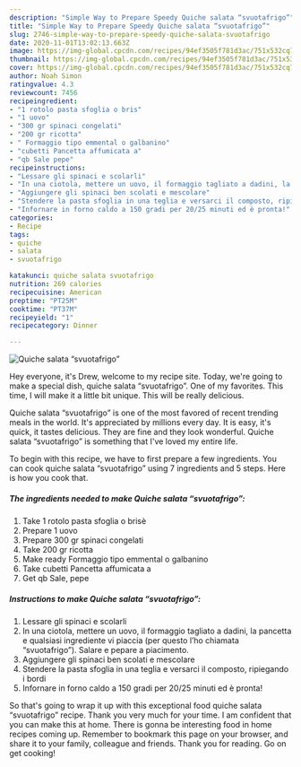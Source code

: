 ```yaml
---
description: "Simple Way to Prepare Speedy Quiche salata “svuotafrigo”"
title: "Simple Way to Prepare Speedy Quiche salata “svuotafrigo”"
slug: 2746-simple-way-to-prepare-speedy-quiche-salata-svuotafrigo
date: 2020-11-01T13:02:13.663Z
image: https://img-global.cpcdn.com/recipes/94ef3505f781d3ac/751x532cq70/quiche-salata-svuotafrigo-recipe-main-photo.jpg
thumbnail: https://img-global.cpcdn.com/recipes/94ef3505f781d3ac/751x532cq70/quiche-salata-svuotafrigo-recipe-main-photo.jpg
cover: https://img-global.cpcdn.com/recipes/94ef3505f781d3ac/751x532cq70/quiche-salata-svuotafrigo-recipe-main-photo.jpg
author: Noah Simon
ratingvalue: 4.3
reviewcount: 7456
recipeingredient:
- "1 rotolo pasta sfoglia o bris"
- "1 uovo"
- "300 gr spinaci congelati"
- "200 gr ricotta"
- " Formaggio tipo emmental o galbanino"
- "cubetti Pancetta affumicata a"
- "qb Sale pepe"
recipeinstructions:
- "Lessare gli spinaci e scolarli"
- "In una ciotola, mettere un uovo, il formaggio tagliato a dadini, la pancetta e qualsiasi ingrediente vi piaccia (per questo l’ho chiamata “svuotafrigo”). Salare e pepare a piacimento."
- "Aggiungere gli spinaci ben scolati e mescolare"
- "Stendere la pasta sfoglia in una teglia e versarci il composto, ripiegando i bordi"
- "Infornare in forno caldo a 150 gradi per 20/25 minuti ed è pronta!"
categories:
- Recipe
tags:
- quiche
- salata
- svuotafrigo

katakunci: quiche salata svuotafrigo 
nutrition: 269 calories
recipecuisine: American
preptime: "PT25M"
cooktime: "PT37M"
recipeyield: "1"
recipecategory: Dinner

---
```



![Quiche salata “svuotafrigo”](https://img-global.cpcdn.com/recipes/94ef3505f781d3ac/751x532cq70/quiche-salata-svuotafrigo-recipe-main-photo.jpg)

Hey everyone, it's Drew, welcome to my recipe site. Today, we're going to make a special dish, quiche salata “svuotafrigo”. One of my favorites. This time, I will make it a little bit unique. This will be really delicious.



Quiche salata “svuotafrigo” is one of the most favored of recent trending meals in the world. It's appreciated by millions every day. It is easy, it's quick, it tastes delicious. They are fine and they look wonderful. Quiche salata “svuotafrigo” is something that I've loved my entire life.


To begin with this recipe, we have to first prepare a few ingredients. You can cook quiche salata “svuotafrigo” using 7 ingredients and 5 steps. Here is how you cook that.

<!--inarticleads1-->

##### The ingredients needed to make Quiche salata “svuotafrigo”:

1. Take 1 rotolo pasta sfoglia o brisè
1. Prepare 1 uovo
1. Prepare 300 gr spinaci congelati
1. Take 200 gr ricotta
1. Make ready  Formaggio tipo emmental o galbanino
1. Take cubetti Pancetta affumicata a
1. Get qb Sale, pepe




<!--inarticleads2-->

##### Instructions to make Quiche salata “svuotafrigo”:

1. Lessare gli spinaci e scolarli
1. In una ciotola, mettere un uovo, il formaggio tagliato a dadini, la pancetta e qualsiasi ingrediente vi piaccia (per questo l’ho chiamata “svuotafrigo”). Salare e pepare a piacimento.
1. Aggiungere gli spinaci ben scolati e mescolare
1. Stendere la pasta sfoglia in una teglia e versarci il composto, ripiegando i bordi
1. Infornare in forno caldo a 150 gradi per 20/25 minuti ed è pronta!




So that's going to wrap it up with this exceptional food quiche salata “svuotafrigo” recipe. Thank you very much for your time. I am confident that you can make this at home. There is gonna be interesting food in home recipes coming up. Remember to bookmark this page on your browser, and share it to your family, colleague and friends. Thank you for reading. Go on get cooking!
